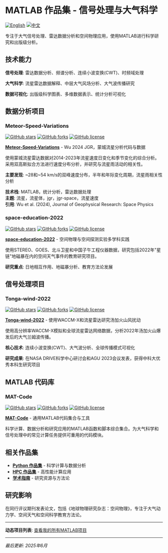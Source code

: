 # MATLAB 作品集 - 信号处理与大气科学

[![English](https://img.shields.io/badge/lang-English-blue.svg)](README.md)
[![中文](https://img.shields.io/badge/lang-中文-brown.svg)](README.CN.md)

专注于大气信号处理、雷达数据分析和空间物理应用，使用MATLAB进行科学研究和出版级分析。

## 技术能力

**信号处理**: 雷达数据分析、频谱分析、连续小波变换(CWT)、时频域处理

**大气科学**: 流星雷达数据解释、中层大气风场分析、大气波传播研究

**数据可视化**: 出版级科学图表、多维数据表示、统计分析可视化

## 数据分析项目

### Meteor-Speed-Variations
[![GitHub stars](https://img.shields.io/github/stars/ktwu01/Meteor-Speed-Variations)](https://github.com/ktwu01/Meteor-Speed-Variations)
[![GitHub forks](https://img.shields.io/github/forks/ktwu01/Meteor-Speed-Variations)](https://github.com/ktwu01/Meteor-Speed-Variations/fork)
[![GitHub license](https://img.shields.io/github/license/ktwu01/Meteor-Speed-Variations)](https://github.com/ktwu01/Meteor-Speed-Variations/blob/master/LICENSE)

**[Meteor-Speed-Variations](https://github.com/ktwu01/Meteor-Speed-Variations)** - Wu 2024 JGR，蒙城流星分析代码与数据

使用蒙城流星雷达数据对2014-2023年流星速度日变化和季节变化的综合分析。采用双高斯拟合方法进行速度分布分析，并研究与流星雨活动的相关性。

**主要发现**: ~28和~54 km/s的双峰速度分布，半年和年际变化周期，流星雨相关性分析

**技术栈**: MATLAB，统计分析，雷达数据处理  
**主题**: 流星，流星体，jgr，jgr-space，流星速度  
**引用**: Wu et al. (2024), Journal of Geophysical Research: Space Physics

### space-education-2022
[![GitHub stars](https://img.shields.io/github/stars/ktwu01/space-education-2022)](https://github.com/ktwu01/space-education-2022)
[![GitHub forks](https://img.shields.io/github/forks/ktwu01/space-education-2022)](https://github.com/ktwu01/space-education-2022/fork)
[![GitHub license](https://img.shields.io/github/license/ktwu01/space-education-2022)](https://github.com/ktwu01/space-education-2022/blob/master/LICENSE)

**[space-education-2022](https://github.com/ktwu01/space-education-2022)** - 空间物理与空间探测实验多学科实践

使用STEREO、GOES、北斗卫星和中国子午工程仪器数据，研究包括2022年"星链"地磁暴在内的空间天气事件的教育研究项目。

**研究重点**: 日地相互作用、地磁暴分析、教育方法论发展

## 信号处理项目

### Tonga-wind-2022
[![GitHub stars](https://img.shields.io/github/stars/ktwu01/Tonga-wind-2022)](https://github.com/ktwu01/Tonga-wind-2022)
[![GitHub forks](https://img.shields.io/github/forks/ktwu01/Tonga-wind-2022)](https://github.com/ktwu01/Tonga-wind-2022/fork)
[![GitHub license](https://img.shields.io/github/license/ktwu01/Tonga-wind-2022)](https://github.com/ktwu01/Tonga-wind-2022/blob/master/LICENSE)

**[Tonga-wind-2022](https://github.com/ktwu01/Tonga-wind-2022)** - 使用WACCM-X和流星雷达研究汤加火山风扰动

使用高分辨率WACCM-X模拟和全球流星雷达网络数据，分析2022年汤加火山爆发后的大气兰姆波传播。

**核心技术**: 连续小波变换(CWT)、大气波分析、全球传播模式可视化

**研究成果**: 在NASA DRIVE科学中心研讨会和AGU 2023会议发表，获得中科大优秀本科生研究项目

## MATLAB 代码库

### MAT-Code
[![GitHub stars](https://img.shields.io/github/stars/ktwu01/MAT-Code)](https://github.com/ktwu01/MAT-Code)
[![GitHub forks](https://img.shields.io/github/forks/ktwu01/MAT-Code)](https://github.com/ktwu01/MAT-Code/fork)
[![GitHub license](https://img.shields.io/github/license/ktwu01/MAT-Code)](https://github.com/ktwu01/MAT-Code/blob/master/LICENSE)

**[MAT-Code](https://github.com/ktwu01/MAT-Code)** - 通用MATLAB代码集合与工具

科学计算、数据分析和研究应用的MATLAB函数和脚本综合集合。为大气科学和信号处理中的常见计算任务提供可重用的代码模块。

<!-- ## 性能指标

| 能力领域 | 经验水平 | 发表论文 |
|----------|----------|----------|
| 雷达数据分析 | 专家级 | 2+ |
| 信号处理 | 高级 | 3+ |
| 大气科学 | 高级 | 2+ |
| 科学可视化 | 专家级 | 5+ | -->

## 相关作品集

- **[Python 作品集](../python/)** - 科学计算与数据分析
- **[HPC 作品集](../hpc/)** - 高性能计算应用
- **[学术指南](../academic/)** - 研究资源与方法论

## 研究影响

在同行评议期刊发表论文，包括《地球物理研究杂志：空间物理》，专注于大气动力学、空间天气和空间科学教育方法论。

---
**动态项目列表**: [查看我的所有MATLAB项目](https://github.com/ktwu01?tab=repositories&q=&type=&language=matlab&sort=)

---

*最后更新: 2025年6月*